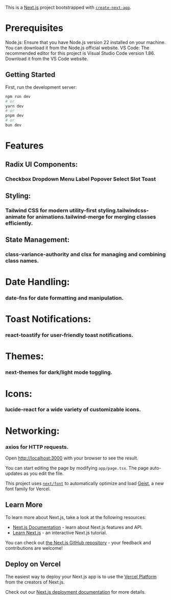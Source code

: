 This is a [Next.js](https://nextjs.org) project bootstrapped with [`create-next-app`](https://nextjs.org/docs/app/api-reference/cli/create-next-app).



# Prerequisites
Node.js: Ensure that you have Node.js version 22 installed on your machine. You can download it from the Node.js official website.
VS Code: The recommended editor for this project is Visual Studio Code version 1.86. Download it from the VS Code website.
## Getting Started
First, run the development server:

```bash
npm run dev
# or
yarn dev
# or
pnpm dev
# or
bun dev
```
# Features
## Radix UI Components:
### Checkbox Dropdown Menu Label Popover Select Slot Toast
## Styling:
### Tailwind CSS for modern utility-first styling.tailwindcss-animate for animations.tailwind-merge for merging classes efficiently.
## State Management:
### class-variance-authority and clsx for managing and combining class names.
# Date Handling:
### date-fns for date formatting and manipulation.
# Toast Notifications:
### react-toastify for user-friendly toast notifications.
# Themes:
### next-themes for dark/light mode toggling.
# Icons:
### lucide-react for a wide variety of customizable icons.
# Networking:
### axios for HTTP requests.


Open [http://localhost:3000](http://localhost:3000) with your browser to see the result.

You can start editing the page by modifying `app/page.tsx`. The page auto-updates as you edit the file.

This project uses [`next/font`](https://nextjs.org/docs/app/building-your-application/optimizing/fonts) to automatically optimize and load [Geist](https://vercel.com/font), a new font family for Vercel.

## Learn More

To learn more about Next.js, take a look at the following resources:

- [Next.js Documentation](https://nextjs.org/docs) - learn about Next.js features and API.
- [Learn Next.js](https://nextjs.org/learn) - an interactive Next.js tutorial.

You can check out [the Next.js GitHub repository](https://github.com/vercel/next.js) - your feedback and contributions are welcome!

## Deploy on Vercel

The easiest way to deploy your Next.js app is to use the [Vercel Platform](https://vercel.com/new?utm_medium=default-template&filter=next.js&utm_source=create-next-app&utm_campaign=create-next-app-readme) from the creators of Next.js.

Check out our [Next.js deployment documentation](https://nextjs.org/docs/app/building-your-application/deploying) for more details.
